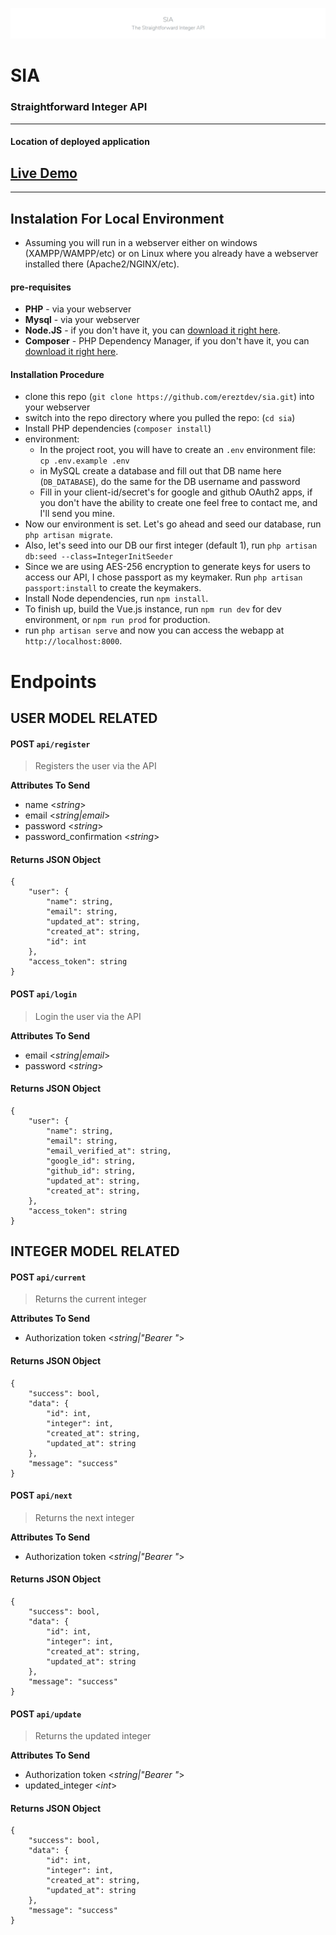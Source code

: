 ![](https://github.com/ereztdev/sia/blob/master/public/imgs/sia_splash.png?raw=true)
# SIA
### Straightforward Integer API

---

#### Location of deployed application
## [Live Demo]( http://ec2-18-188-204-237.us-east-2.compute.amazonaws.com/)

---

## Instalation For Local Environment
- Assuming you will run in a webserver either on windows (XAMPP/WAMPP/etc) or on Linux where you already have a 
webserver installed there (Apache2/NGINX/etc). 
#### pre-requisites
- **PHP** - via your webserver
- **Mysql** - via your webserver 
- **Node.JS** -  if you don't have it, you can [download it right here](https://nodejs.org/dist/v12.16.2/node-v12.16.2-x64.msi).
- **Composer** - PHP Dependency Manager, if you don't have it, you can [download it right here](https://getcomposer.org/download/).

#### Installation Procedure
- clone this repo (`git clone https://github.com/ereztdev/sia.git`) into your webserver
- switch into the repo directory where you pulled the repo: (`cd sia`)
- Install PHP dependencies (`composer install`)
- environment:
  - In the project root, you will have to create an `.env` environment file: `cp .env.example .env`
  - in MySQL create a database and fill out that DB name here (`DB_DATABASE`), do the same for the DB username and 
  password 
  - Fill in your client-id/secret's for google and github OAuth2 apps, if you don't have the ability to 
    create one feel free to contact me, and I'll send you mine. 
- Now our environment is set. Let's go ahead and seed our database, run `php artisan migrate`.
- Also, let's seed into our DB our first integer (default 1), run `php artisan db:seed --class=IntegerInitSeeder` 
- Since we are using AES-256 encryption to generate keys for users to access our API, I chose passport as my keymaker. 
Run `php artisan passport:install` to create the keymakers.
- Install Node dependencies, run `npm install`.
- To finish up, build the Vue.js instance, run `npm run dev` for dev environment, or `npm run prod` for production.
- run `php artisan serve` and now you can access the webapp at `http://localhost:8000`.

# Endpoints
## USER MODEL RELATED
#### **POST** `api/register`
> Registers the user via the API

**Attributes To Send**

- name <*string*>
- email <*string|email*>
- password <*string*>
- password_confirmation <*string*>

#### Returns JSON Object
```
{
    "user": {
        "name": string,
        "email": string,
        "updated_at": string,
        "created_at": string,
        "id": int
    },
    "access_token": string
}
```
#### **POST** `api/login`
> Login the user via the API

**Attributes To Send**
- email <*string|email*>
- password <*string*>
#### Returns JSON Object
```
{
    "user": {
        "name": string,
        "email": string,
        "email_verified_at": string,
        "google_id": string,
        "github_id": string,
        "updated_at": string,
        "created_at": string,
    },
    "access_token": string
}
```
## INTEGER MODEL RELATED
#### **POST** `api/current`
>Returns the current integer
>
**Attributes To Send**
- Authorization token <*string|"Bearer "*>
#### Returns JSON Object
```
{
    "success": bool,
    "data": {
        "id": int,
        "integer": int,
        "created_at": string,
        "updated_at": string
    },
    "message": "success"
}
```
#### **POST** `api/next`
>Returns the next integer
>
**Attributes To Send**
- Authorization token <*string|"Bearer "*>
#### Returns JSON Object
```
{
    "success": bool,
    "data": {
        "id": int,
        "integer": int,
        "created_at": string,
        "updated_at": string
    },
    "message": "success"
}
```
#### **POST** `api/update`
>Returns the updated integer
>
**Attributes To Send**
- Authorization token <*string|"Bearer "*>
- updated_integer <*int*>
#### Returns JSON Object
```
{
    "success": bool,
    "data": {
        "id": int,
        "integer": int,
        "created_at": string,
        "updated_at": string
    },
    "message": "success"
}
```
